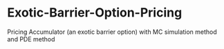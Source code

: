 # Exotic-Barrier-Option-Pricing
Pricing Accumulator (an exotic barrier option) with MC simulation method and PDE method
